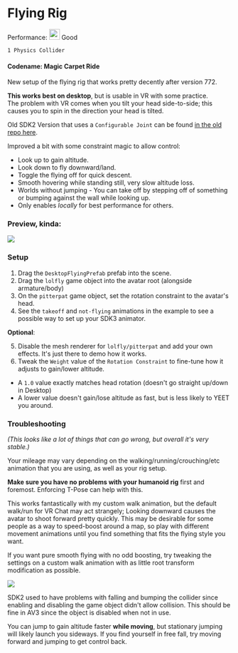 # Flying Rig
Performance: <img src="https://i.imgur.com/zK7p4wv.png" width="24"/> Good  
```
1 Physics Collider
```

#### Codename: Magic Carpet Ride
New setup of the flying rig that works pretty decently after version 772.

**This works best on desktop**, but is usable in VR with some practice.  
The problem with VR comes when you tilt your head side-to-side; this causes you to spin in the direction your head is tilted.

Old SDK2 Version that uses a `Configurable Joint` can be found [in the old repo here](https://github.com/Erumite/Eremite_VRC/tree/master/Assets/Eremite/AvatarPrefabs/FlyingRig).

Improved a bit with some constraint magic to allow control:
* Look up to gain altitude.
* Look down to fly downward/land.
* Toggle the flying off for quick descent.
* Smooth hovering while standing still, very slow altitude loss.
* Worlds without jumping - You can take off by stepping off of something or bumping against the wall while looking up.
* Only enables *locally* for best performance for others.

### Preview, kinda:
![](https://i.imgur.com/7M90HU5.png)

### Setup
1. Drag the `DesktopFlyingPrefab` prefab into the scene.
2. Drag the `lolfly` game object into the avatar root (alongside armature/body)
3. On the `pitterpat` game object, set the rotation constraint to the avatar's head.
4. See the `takeoff` and `not-flying` animations in the example to see a possible way to set up your SDK3 animator.

**Optional**:

5. Disable the mesh renderer for `lolfly/pitterpat` and add your own effects.  It's just there to demo how it works.
6. Tweak the `Weight` value of the `Rotation Constraint` to fine-tune how it adjusts to gain/lower altitude.  
  * A `1.0` value exactly matches head rotation (doesn't go straight up/down in Desktop)
  * A lower value doesn't gain/lose altitude as fast, but is less likely to YEET you around.


### Troubleshooting
*(This looks like a lot of things that can go wrong, but overall it's very stable.)*

Your mileage may vary depending on the walking/running/crouching/etc animation that you are using, as well as your rig setup.

**Make sure you have no problems with your humanoid rig** first and foremost.  Enforcing T-Pose can help with this.

This works fantastically with my custom walk animation, but the default walk/run for VR Chat may act strangely; Looking downward causes the avatar to shoot forward pretty quickly.  This may be desirable for some people as a way to speed-boost around a map, so play with different movement animations until you find something that fits the flying style you want.

If you want pure smooth flying with no odd boosting, try tweaking the settings on a custom walk animation with as little root transform modification as possible.

![](https://i.imgur.com/dcejmDv.png)

SDK2 used to have problems with falling and bumping the collider since enabling and disabling the game object didn't allow collision.  This should be fine in AV3 since the object is disabled when not in use.

You can jump to gain altitude faster **while moving**, but stationary jumping will likely launch you sideways.  If you find yourself in free fall, try moving forward and jumping to get control back.
